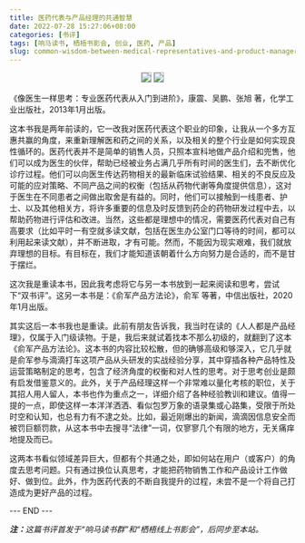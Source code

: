 ```yaml
---
title: 医药代表与产品经理的共通智慧
date: 2022-07-28 15:27:06+08:00
categories: [书评]
tags: [响马读书, 栖梧书影会, 创业, 医药, 产品]
slug: common-wisdom-between-medical-representatives-and-product-managers
---
```


<div align="center">
<img src="/images/2022/0728/book-cover-1.jpg" style="max-width:300px;display:inline;border:1px darkgray solid">
<img src="/images/2022/0728/book-cover-2.jpg" style="max-width:300px;display:inline;border:1px darkgray solid">
</div>

《像医生一样思考：专业医药代表从入门到进阶》，康震、吴鹏、张旭 著，化学工业出版社，2013年1月出版。

这本书我是两年前读的，它一改我对医药代表这个职业的印象，让我从一个多方互惠共赢的角度，来重新理解医和药之间的关系，以及相关的整个行业是如何实现良性循环的。医药代表并不是简单的销售人员，只照本宣科地做产品介绍和兜售，他们可以成为医生的伙伴，帮助已经被业务占满几乎所有时间的医生们，去不断优化诊疗过程。他们可以向医生传达药物相关的最新临床试验结果、相关的不良反应及可能的应对策略、不同产品之间的权衡（包括从药物代谢等角度提供信息），这对于医生在不同患者之间做出取舍是有益的。同时，他们可以接触到一线患者、护士、以及其他相关方，将许多重要的信息及时反馈到药企的药物研发过程中去，以帮助药物进行评估和改进。当然，这些都是理想中的情况，需要医药代表对自己有高要求（比如平时一有空就多读文献，包括在医生办公室门口等待的时间，都可以利用起来读文献），并不断进取，才有可能。然而，不能因为现实艰难，我们就放弃理想的目标。有目标在，我们才能知道该朝着什么方向努力是合适的，而不是甘于摆烂。

这次我是重读本书，因此我考虑将它与另一本书放到一起来阅读和思考，尝试下“双书评”。这另一本书是：《俞军产品方法论》，俞军 等著，中信出版社，2020年1月出版。

其实这后一本书我也是重读。此前有朋友告诉我，我当时在读的《人人都是产品经理》，仅属于入门级读物。于是，我后来就试着找本不那么初级的，就翻到了这本《俞军产品方法论》。这本书的内容比较松散，但的确够高级和够深入，它几乎就是俞军参与滴滴打车这项产品从头研发的实战经验分享，其中穿插各种产品特性及运营策略制定的思考，包含了经济角度的权衡和对人性的思考。对于思考创业是颇有启发借鉴意义的。此外，关于产品经理这样一个非常难以量化考核的职位，关于其招人用人留人，本书也作为重点之一，详细介绍了各种经验教训和建议。值得一提的一点，即使这样一本洋洋洒洒、看似包罗万象的语录集或心路集，受限于所处时空和认知，也总有力有不逮之处。比如，最近刚爆出的新闻，滴滴因信息安全而被罚巨额罚款，从这本书中去搜寻“法律”一词，仅寥寥几个有限的地方，无关痛痒地提及而已。

这两本书看似领域差异巨大，但都有个共通之处，即如何站在用户（或客户）的角度去思考问题。只有通过换位认真思考，才能把药物销售工作和产品设计工作做好、做到位。此外，作为医药代表的不断自我提升的过程，未尝不是一个将自己打造成为更好产品的过程。

<div class="p-5 text-center">--- END ---</div>

<i><b>注：</b>这篇书评首发于“响马读书群”和“栖梧线上书影会”，后同步至本站。</i>
